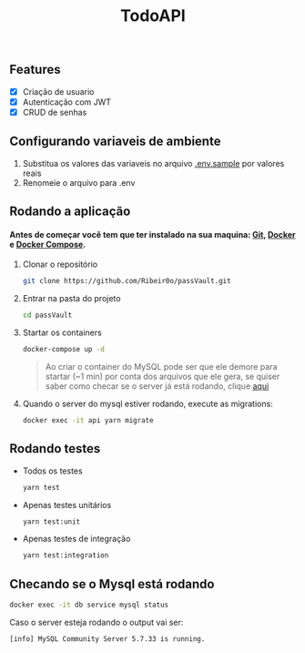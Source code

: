<h1 align="center">
    TodoAPI
</h1>
<br>

## Features

- [x] Criação de usuario
- [x] Autenticação com JWT
- [x] CRUD de senhas
      <br>

## Configurando variaveis de ambiente

1. Substitua os valores das variaveis no arquivo [.env.sample](.env.sample) por valores reais
1. Renomeie o arquivo para .env

## Rodando a aplicação

#### Antes de começar você tem que ter instalado na sua maquina: [Git](https://git-scm.com), [Docker](https://www.docker.com/) e [Docker Compose](https://docs.docker.com/compose/install/).

1. Clonar o repositório
   ```bash
   git clone https://github.com/Ribeir0o/passVault.git
   ```
1. Entrar na pasta do projeto
   ```bash
   cd passVault
   ```
1. Startar os containers
   ```bash
   docker-compose up -d
   ```
   > Ao criar o container do MySQL pode ser que ele demore para startar (~1 min) por conta dos arquivos que ele gera, se quiser saber como checar se o server já está rodando, clique [aqui](#checando-se-o-mysql-está-rodando)
1. Quando o server do mysql estiver rodando, execute as migrations:

   ```bash
   docker exec -it api yarn migrate
   ```

## Rodando testes

- Todos os testes

  ```bash
  yarn test
  ```

- Apenas testes unitários

  ```bash
  yarn test:unit
  ```

- Apenas testes de integração

  ```bash
  yarn test:integration
  ```

## Checando se o Mysql está rodando

```bash
docker exec -it db service mysql status
```

Caso o server esteja rodando o output vai ser:

```log
[info] MySQL Community Server 5.7.33 is running.
```
